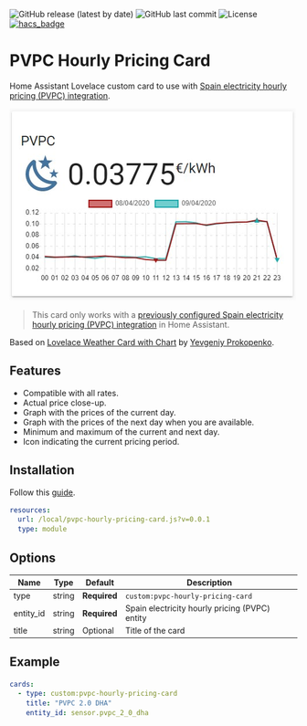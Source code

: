 ![GitHub release (latest by date)](https://img.shields.io/github/v/release/danimart1991/pvpc-hourly-pricing-card)
![GitHub last commit](https://img.shields.io/github/last-commit/danimart1991/pvpc-hourly-pricing-card)
![License](https://img.shields.io/github/license/danimart1991/pvpc-hourly-pricing-card.svg)
[![hacs_badge](https://img.shields.io/badge/HACS-Custom-orange.svg)](https://github.com/custom-components/hacs)

# PVPC Hourly Pricing Card

Home Assistant Lovelace custom card to use with [Spain electricity hourly pricing (PVPC) integration](https://www.home-assistant.io/integrations/pvpc_hourly_pricing/).

![Card Example](docs/images/card-example.jpg)

> This card only works with a [previously configured Spain electricity hourly pricing (PVPC) integration](https://www.danielmartingonzalez.com/pvpc-tariff-prices-in-home-assistant/) in Home Assistant.

Based on [Lovelace Weather Card with Chart](https://github.com/sgttrs/lovelace-weather-card-chart) by [Yevgeniy Prokopenko](https://github.com/sgttrs).

## Features

- Compatible with all rates.
- Actual price close-up.
- Graph with the prices of the current day.
- Graph with the prices of the next day when you are available.
- Minimum and maximum of the current and next day.
- Icon indicating the current pricing period.

## Installation

Follow this [guide](https://www.danielmartingonzalez.com/installing-lovelace-plugins).

```yaml
resources:
  url: /local/pvpc-hourly-pricing-card.js?v=0.0.1
  type: module
```

## Options

| Name | Type | Default | Description |
|---|---|---|---|
| type | string | **Required** | `custom:pvpc-hourly-pricing-card` |
| entity_id | string | **Required** | Spain electricity hourly pricing (PVPC) entity |
| title | string | Optional | Title of the card |

## Example

```yaml
cards:
  - type: custom:pvpc-hourly-pricing-card
    title: "PVPC 2.0 DHA"
    entity_id: sensor.pvpc_2_0_dha
```
